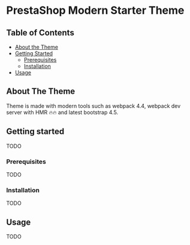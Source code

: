 # PrestaShop Modern Starter Theme


## Table of Contents

* [About the Theme](#about-the-theme)
* [Getting Started](#getting-started)
  * [Prerequisites](#prerequisites)
  * [Installation](#installation)
* [Usage](#usage)


## About The Theme

Theme is made with modern tools such as webpack 4.4, webpack dev server with HMR :fire::fire: and latest bootstrap 4.5.



## Getting started

TODO

### Prerequisites

TODO

### Installation

TODO

## Usage

TODO